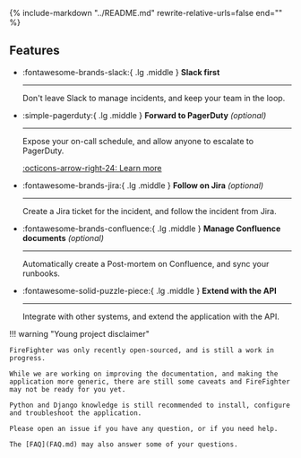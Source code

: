{%
   include-markdown "../README.md"
   rewrite-relative-urls=false
   end="<!--intro-end-->"
%}

## Features

<div class="grid cards" markdown>

-   :fontawesome-brands-slack:{ .lg .middle } __Slack first__

    ---

    Don't leave Slack to manage incidents, and keep your team in the loop.

    <!-- [:octicons-arrow-right-24: Slack App](#) -->

    <!-- [:octicons-arrow-right-24: Getting started](#) -->

-   :simple-pagerduty:{ .lg .middle }  __Forward to PagerDuty__ _(optional)_

    ---

    Expose your on-call schedule, and allow anyone to escalate to PagerDuty.

    [:octicons-arrow-right-24: Learn more](usage/integrations.md#pagerduty)

-   :fontawesome-brands-jira:{ .lg .middle } __Follow on Jira__ _(optional)_

    ---

    Create a Jira ticket for the incident, and follow the incident from Jira.

-   :fontawesome-brands-confluence:{ .lg .middle } __Manage Confluence documents__ _(optional)_

    ---

    Automatically create a Post-mortem on Confluence, and sync your runbooks.

-   :fontawesome-solid-puzzle-piece:{ .lg .middle } __Extend with the API__

    ---

    Integrate with other systems, and extend the application with the API.
</div>

!!! warning "Young project disclaimer"

    FireFighter was only recently open-sourced, and is still a work in progress.

    While we are working on improving the documentation, and making the application more generic, there are still some caveats and FireFighter may not be ready for you yet.

    Python and Django knowledge is still recommended to install, configure and troubleshoot the application.

    Please open an issue if you have any question, or if you need help.

    The [FAQ](FAQ.md) may also answer some of your questions.

